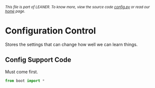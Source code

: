 
<small>_This file is part of LEANER. To know more, view the source code [config.py](../src/config.py) or read our [home](https://github.com/ai-se/leaner) page._</small>



# Configuration Control

Stores the settings that can change how well we can learn things.

## Config Support Code

Must come first.

````python
from boot import *



````
